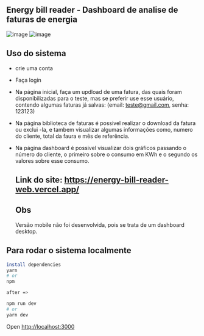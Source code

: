 
## Energy bill reader - Dashboard de analise de faturas de energia

![image](https://github.com/alexandre-oliveira-dev/energyBillReader_web/assets/125042006/6995349e-e744-402b-a756-9f63c667e6d4)
![image](https://github.com/alexandre-oliveira-dev/energyBillReader_web/assets/125042006/b3c1d4b1-2360-4a93-83fd-d6e9a47fe59f)




## Uso do sistema

- crie uma conta
- Faça login
- Na página inicial, faça um updload de uma fatura, das quais foram disponibilizadas para o teste, mas se preferir use esse usuário, contendo algumas faturas já salvas: (email: teste@gmail.com, senha: 123123)
- Na página biblioteca de faturas é possivel realizar o download da fatura ou exclui -la, e tambem visualizar algumas informações como, numero do cliente, total da faura e mês de referência.
- Na página dashboard é possivel visualizar dois gráficos passando o número do cliente, o primeiro sobre o consumo em KWh e o segundo os valores sobre esse consumo.

  ## Link do site: https://energy-bill-reader-web.vercel.app/

  ## Obs
  Versão mobile não foi desenvolvida, pois se trata de um dashboard desktop.



## Para rodar o sistema localmente

```bash
install dependencies
yarn
# or
npm

after =>

npm run dev
# or
yarn dev
```

Open [http://localhost:3000](http://localhost:3000)

